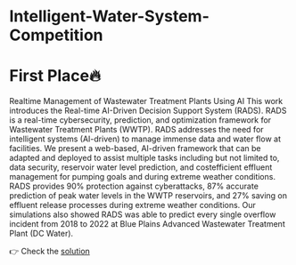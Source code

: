 # Intelligent-Water-System-Competition
# First Place:fire:
Realtime Management of Wastewater Treatment Plants Using AI
This work introduces the Real-time AI-Driven Decision Support System (RADS). RADS is a real-time
cybersecurity, prediction, and optimization framework for Wastewater Treatment Plants (WWTP). RADS
addresses the need for intelligent systems (AI-driven) to manage immense data and water flow at
facilities. We present a web-based, AI-driven framework that can be adapted and deployed to assist
multiple tasks including but not limited to, data security, reservoir water level prediction, and costefficient effluent management for pumping goals and during extreme weather conditions. RADS provides
90% protection against cyberattacks, 87% accurate prediction of peak water levels in the WWTP
reservoirs, and 27% saving on effluent release processes during extreme weather conditions. Our
simulations also showed RADS was able to predict every single overflow incident from 2018 to 2022 at
Blue Plains Advanced Wastewater Treatment Plant (DC Water).


:point_right: Check the [solution](https://www.waterrf.org/sites/default/files/file/2022-11/2022_IWS-Challenge-Solution_Virginia-Tech.pdf)
